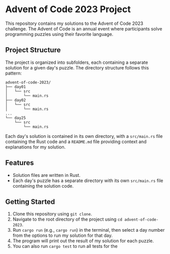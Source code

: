 # Advent of Code 2023 Project

This repository contains my solutions to the Advent of Code 2023 challenge. The Advent of Code is an annual event where participants solve programming puzzles using their favorite language.

## Project Structure

The project is organized into subfolders, each containing a separate solution for a given day's puzzle. The directory structure follows this pattern:

```
advent-of-code-2023/
├── day01
│   └── src
│       └── main.rs
├── day02
│   └── src
│       └── main.rs
...
└── day25
    └── src
        └── main.rs
```

Each day's solution is contained in its own directory, with a `src/main.rs` file containing the Rust code and a `README.md` file providing context and explanations for my solution.

## Features

* Solution files are written in Rust.
* Each day's puzzle has a separate directory with its own `src/main.rs` file containing the solution code.

## Getting Started

1. Clone this repository using `git clone`.
2. Navigate to the root directory of the project using `cd advent-of-code-2023`.
3. Run `cargo run` (e.g., `cargo run`) in the terminal, then select a day number from the options to run my solution for that day.
4. The program will print out the result of my solution for each puzzle.
5. You can also run `cargo test` to run all tests for the
